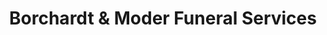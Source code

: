 ---
title: "Borchardt & Moder Funeral Services"
url: /hortonville/borchardt-und-moder-funeral-services/
shop: Bestattungen
---
